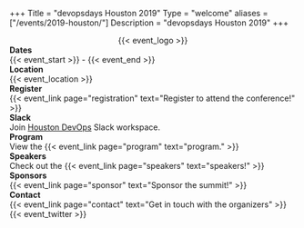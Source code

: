 +++
Title = "devopsdays Houston 2019"
Type = "welcome"
aliases = ["/events/2019-houston/"]
Description = "devopsdays Houston 2019"
+++

<!-- <div style="text-align:center;">
  {{< event_logo >}}
</div> -->

<div class="row">
    <div class="col-md-3">
        <div style="text-align:center;">
          {{< event_logo >}}
        </div>
    </div>
    <div class="col-md-6"> 
        <div class="row">
            <div class="col-md-2"><strong>Dates</strong></div>
            <div class="col-md-8">{{< event_start >}} - {{< event_end >}}</div>
        </div>
        <!-- <div class="row">
            <div class="col-md-2"><strong>Schedule</strong></div>
            <div class="col-md-8">{{< event_link page="schedule" text="View the schedule!" >}}</div>
        </div> -->
        <div class="row">
            <div class="col-md-2"><strong>Location</strong></div>
            <div class="col-md-8">{{< event_location >}}</div>
        </div>
<!--        <div class="row">
          <div class="col-md-2"><strong>Talks</strong></div>
          <div class="col-md-8">{{< event_link page="propose" text="Propose a talk!" >}}</div>
        </div> -->
        <div class="row">
          <div class="col-md-2"><strong>Register</strong></div>
          <div class="col-md-8">{{< event_link page="registration" text="Register to attend the conference!" >}}</div>
        </div>
        <div class="row">
            <div class="col-md-2"><strong>Slack</strong></div>
            <div class="col-md-8">Join <a href="https://join.slack.com/t/houstondevops/shared_invite/enQtNTk0NzgyMDI0MTc4LTk1MTVmYTA0NGYzNTg5YTIxNGMwNTljZjc1OWJiNWU2OWZiZGRjZTc3MjllODVlYzJjMDE4MzYyNWYxMjE2Mjg">Houston DevOps</a> Slack workspace.
            </div>
        </div>
        <div class = "row">
          <div class = "col-md-2">
            <strong>Program</strong>
          </div>
          <div class = "col-md-8">
            View the {{< event_link page="program" text="program." >}}
          </div>
        </div>
        <div class = "row">
          <div class = "col-md-2">
            <strong>Speakers</strong>
          </div>
          <div class = "col-md-8">
            Check out the {{< event_link page="speakers" text="speakers!" >}}
          </div>
        </div>
        <div class="row">
          <div class="col-md-2"><strong>Sponsors</strong></div>
          <div class="col-md-8">{{< event_link page="sponsor" text="Sponsor the summit!" >}}</div>
        </div>
        <div class="row">
          <div class="col-md-2"><strong>Contact</strong></div>
          <div class="col-md-8">{{< event_link page="contact" text="Get in touch with the organizers" >}}</div>
        </div>
        <div class="row">
          <div class="col-md-2"></div>
          <div class="col-md-8">{{< event_twitter >}}</div>
        </div>
        <div class="row">
          <div class="col-md-2"></div>
          <div class="col-md-8"><script src="https://platform.linkedin.com/in.js" type="text/javascript">
    lang: en_US 
    authorize: true
</script>
<script type="IN/FollowCompany" data-id="35523918"></script></div>
        </div>
    </div>
</div>
